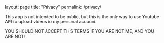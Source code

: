 layout: page
title: "Privacy"
permalink: /privacy/

This app is not intended to be public, but this is the only way to use Youtube API to upload videos to my personal account.

YOU SHOULD NOT ACCEPT THIS TERMS IF YOU ARE NOT ME, AND YOU ARE NOT!
